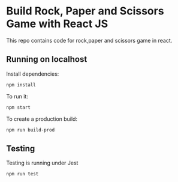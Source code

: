 # Build Rock, Paper and Scissors Game with React JS

This repo contains code for rock,paper and scissors game in react.

## Running on localhost

Install dependencies:
```sh
npm install
```

To run it:

```sh
npm start
```

To create a production build:

```sh
npm run build-prod
```

## Testing
Testing is running under Jest

```sh
npm run test
```

